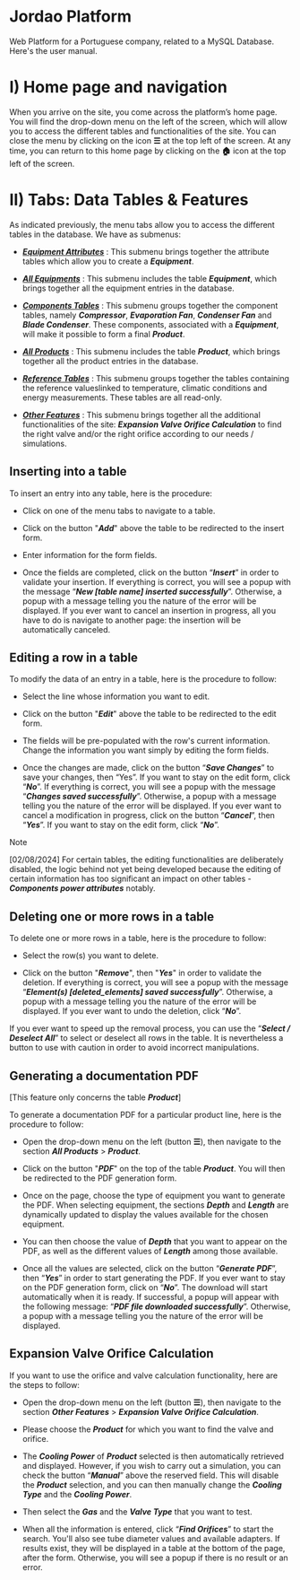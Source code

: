 # Jordao Platform
Web Platform for a Portuguese company, related to a MySQL Database.
Here's the user manual.

# I) Home page and navigation

When you arrive on the site, you come across the platform’s home page. You will find the drop-down menu on the left of the screen, which will allow you to access the different tables and functionalities of the site. You can close the menu by clicking on the icon **☰** at the top left of the screen. At any time, you can return to this home page by clicking on the **🏠︎** icon at the top left of the screen.



# II) Tabs: Data Tables & Features

As indicated previously, the menu tabs allow you to access the different tables in the database.
We have as submenus:

- <ins>***Equipment Attributes***</ins> : This submenu brings together the attribute tables which allow you to create a ***Equipment***.

- <ins>***All Equipments***</ins> : This submenu includes the table ***Equipment***, which brings together all the equipment entries in the database.

- <ins>***Components Tables***</ins> : This submenu groups together the component tables, namely ***Compressor***, ***Evaporation Fan***, ***Condenser Fan*** and ***Blade Condenser***. These components, associated with a ***Equipment***, will make it possible to form a final ***Product***.

- <ins>***All Products***</ins> : This submenu includes the table ***Product***, which brings together all the product entries in the database.

- <ins>***Reference Tables***</ins> : This submenu groups together the tables containing the reference values ​​linked to temperature, climatic conditions and energy measurements. These tables are all read-only.

- <ins>***Other Features***</ins> : This submenu brings together all the additional functionalities of the site: ***Expansion Valve Orifice Calculation*** to find the right valve and/or the right orifice according to our needs / simulations.

## Inserting into a table

To insert an entry into any table, here is the procedure:

- Click on one of the menu tabs to navigate to a table.

- Click on the button "***Add***" above the table to be redirected to the insert form.

- Enter information for the form fields.

- Once the fields are completed, click on the button “***Insert***” in order to validate your insertion. 
If everything is correct, you will see a popup with the message “***New \[table name] inserted successfully***”. Otherwise, a popup with a message telling you the nature of the error will be displayed.
If you ever want to cancel an insertion in progress, all you have to do is navigate to another page: the insertion will be automatically canceled.


## Editing a row in a table

To modify the data of an entry in a table, here is the procedure to follow:

- Select the line whose information you want to edit.

- Click on the button "***Edit***" above the table to be redirected to the edit form.

- The fields will be pre-populated with the row's current information. Change the information you want simply by editing the form fields.

- Once the changes are made, click on the button “***Save Changes***” to save your changes, then “Yes”. If you want to stay on the edit form, click “***No***”.
If everything is correct, you will see a popup with the message “***Changes saved successfully***”. Otherwise, a popup with a message telling you the nature of the error will be displayed.
If you ever want to cancel a modification in progress, click on the button “***Cancel***”, then “***Yes***”. If you want to stay on the edit form, click “***No***”.

>[!NOTE]
> \[02/08/2024] For certain tables, the editing functionalities are deliberately disabled, the logic behind not yet being developed because the editing of certain information has too significant an impact on other tables - ***Components power attributes*** notably.




## Deleting one or more rows in a table

To delete one or more rows in a table, here is the procedure to follow:

- Select the row(s) you want to delete.

- Click on the button "***Remove***", then "***Yes***" in order to validate the deletion.
If everything is correct, you will see a popup with the message “***Element(s) \[deleted_elements] saved successfully***”. Otherwise, a popup with a message telling you the nature of the error will be displayed.
If you ever want to undo the deletion, click “***No***”.


If you ever want to speed up the removal process, you can use the “***Select / Deselect All***” to select or deselect all rows in the table. It is nevertheless a button to use with caution in order to avoid incorrect manipulations.


## Generating a documentation PDF

\[This feature only concerns the table ***Product***]

To generate a documentation PDF for a particular product line, here is the procedure to follow:

- Open the drop-down menu on the left (button **☰**), then navigate to the section ***All Products*** > ***Product***.

- Click on the button "***PDF***" on the top of the table ***Product***. You will then be redirected to the PDF generation form.

- Once on the page, choose the type of equipment you want to generate the PDF. When selecting equipment, the sections ***Depth*** and ***Length*** are dynamically updated to display the values ​​available for the chosen equipment.

- You can then choose the value of ***Depth*** that you want to appear on the PDF, as well as the different values ​​of ***Length*** among those available.

- Once all the values ​​are selected, click on the button “***Generate PDF***”, then “***Yes***” in order to start generating the PDF. If you ever want to stay on the PDF generation form, click on “***No***”.
The download will start automatically when it is ready. If successful, a popup will appear with the following message: “***PDF file downloaded successfully***”. Otherwise, a popup with a message telling you the nature of the error will be displayed.

## Expansion Valve Orifice Calculation

If you want to use the orifice and valve calculation functionality, here are the steps to follow:

- Open the drop-down menu on the left (button **☰**), then navigate to the section ***Other Features*** > ***Expansion Valve Orifice Calculation***. 

- Please choose the ***Product*** for which you want to find the valve and orifice.

- The ***Cooling Power*** of ***Product*** selected is then automatically retrieved and displayed. 
However, if you wish to carry out a simulation, you can check the button “***Manual***” above the reserved field. This will disable the ***Product*** selection, and you can then manually change the ***Cooling Type*** and the ***Cooling Power***.

- Then select the ***Gas*** and the ***Valve Type*** that you want to test.

- When all the information is entered, click “***Find Orifices***” to start the search. You'll also see tube diameter values and available adapters.
If results exist, they will be displayed in a table at the bottom of the page, after the form. Otherwise, you will see a popup if there is no result or an error.
